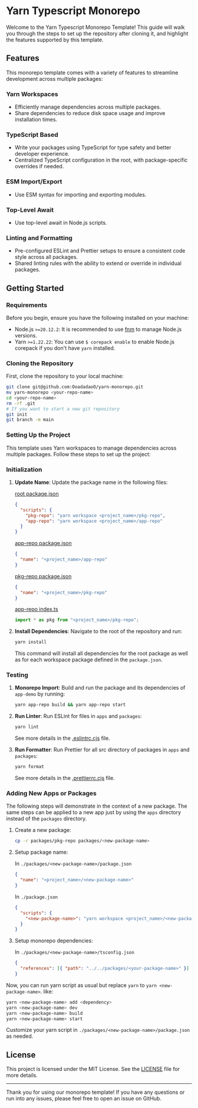 # Yarn Typescript Monorepo

Welcome to the Yarn Typescript Monorepo Template! This guide will walk you through the steps to set up the repository after cloning it, and highlight the features supported by this template.

## Features

This monorepo template comes with a variety of features to streamline development across multiple packages:

### Yarn Workspaces

- Efficiently manage dependencies across multiple packages.
- Share dependencies to reduce disk space usage and improve installation times.

### TypeScript Based

- Write your packages using TypeScript for type safety and better developer experience.
- Centralized TypeScript configuration in the root, with package-specific overrides if needed.

### ESM Import/Export

- Use ESM syntax for importing and exporting modules.

### Top-Level Await

- Use top-level await in Node.js scripts.

### Linting and Formatting

- Pre-configured ESLint and Prettier setups to ensure a consistent code style across all packages.
- Shared linting rules with the ability to extend or override in individual packages.

## Getting Started

### Requirements

Before you begin, ensure you have the following installed on your machine:

- Node.js `>=20.12.2`: It is recommended to use [fnm](https://github.com/Schniz/fnm) to manage Node.js versions.
- Yarn `>=1.22.22`: You can use `$ corepack enable` to enable Node.js corepack if you don't have `yarn` installed.

### Cloning the Repository

First, clone the repository to your local machine:

```sh
git clone git@github.com:OoadadaoO/yarn-monorepo.git
mv yarn-monorepo <your-repo-name>
cd <your-repo-name>
rm -rf .git
# If you want to start a new git repository
git init
git branch -m main
```

### Setting Up the Project

This template uses Yarn workspaces to manage dependencies across multiple packages. Follow these steps to set up the project:

### Initialization

1.  **Update Name**: Update the package name in the following files:

    [root package.json](package.json)

    ```json
    {
      "scripts": {
        "pkg-repo": "yarn workspace <project_name>/pkg-repo",
        "app-repo": "yarn workspace <project_name>/app-repo"
      }
    }
    ```

    [app-repo package.json](apps/app-repo/package.json)

    ```json
    {
      "name": "<project_name>/app-repo"
    }
    ```

    [pkg-repo package.json](packages/pkg-repo/package.json)

    ```json
    {
      "name": "<project_name>/pkg-repo"
    }
    ```

    [app-repo index.ts](apps/app-repo/src/index.ts)

    ```ts
    import * as pkg from "<project_name>/pkg-repo";
    ```

1.  **Install Dependencies**: Navigate to the root of the repository and run:

    ```sh
    yarn install
    ```

    This command will install all dependencies for the root package as well as for each workspace package defined in the `package.json`.

### Testing

1. **Monorepo Import**: Build and run the package and its dependencies of `app-demo` by running:

   ```sh
   yarn app-repo build && yarn app-repo start
   ```

2. **Run Linter**: Run ESLint for files in `apps` and `packages`:

   ```sh
   yarn lint
   ```

   See more details in the [.eslintrc.cjs](.eslintrc.cjs) file.

3. **Run Formatter**: Run Prettier for all src directory of packages in `apps` and `packages`:

   ```sh
   yarn format
   ```

   See more details in the [.prettierrc.cjs](.prettierrc.cjs) file.

### Adding New Apps or Packages

The following steps will demonstrate in the context of a new package. The same steps can be applied to a new app just by using the `apps` directory instead of the `packages` directory.

1. Create a new package:

   ```sh
   cp -r packages/pkg-repo packages/<new-package-name>
   ```

2. Setup package name:

   In `./packages/<new-package-name>/package.json`

   ```json
   {
     "name": "<project_name>/<new-package-name>"
   }
   ```

   In `./package.json`

   ```json
   {
     "scripts": {
       "<new-package-name>": "yarn workspace <project_name>/<new-package-name>"
     }
   }
   ```

3. Setup monorepo dependencies:

   In `./packages/<new-package-name>/tsconfig.json`

   ```json
   {
     "references": [{ "path": "../../packages/<your-package-name>" }]
   }
   ```

Now, you can run yarn script as usual but replace `yarn` to `yarn <new-package-name>`. like:

```sh
yarn <new-package-name> add <dependency>
yarn <new-package-name> dev
yarn <new-package-name> build
yarn <new-package-name> start
```

Customize your yarn script in `./packages/<new-package-name>/package.json` as needed.

## License

This project is licensed under the MIT License. See the [LICENSE](LICENSE) file for more details.

---

Thank you for using our monorepo template! If you have any questions or run into any issues, please feel free to open an issue on GitHub.
